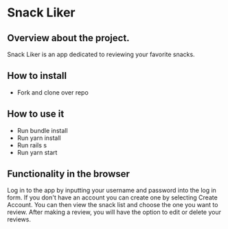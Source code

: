 # Snack Liker
## Overview about the project.
Snack Liker is an app dedicated to reviewing your favorite snacks. 

## How to install
- Fork and clone over repo

## How to use it
- Run bundle install
- Run yarn install
- Run rails s
- Run yarn start

## Functionality in the browser
Log in to the app by inputting your username and password into the log in form. If you don't have an account you can create one by selecting Create Account. You can then view the snack list and choose the one you want to review. After making a review, you will have the option to edit or delete your reviews.
